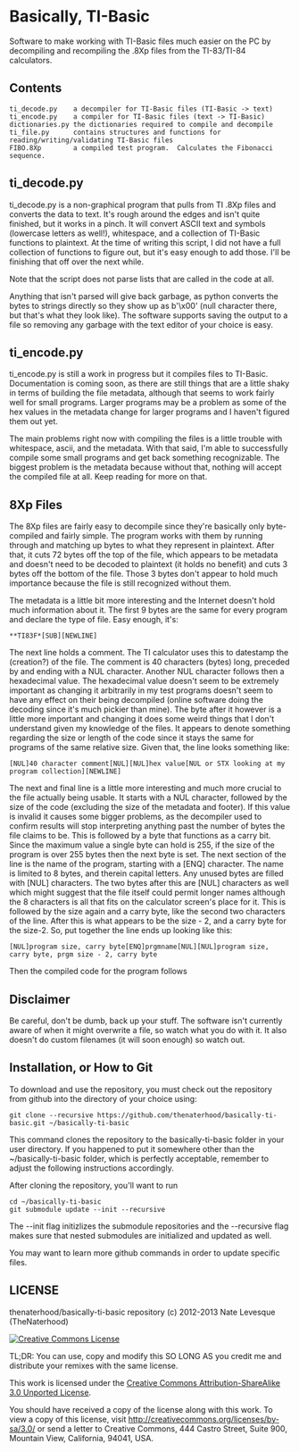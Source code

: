 Basically, TI-Basic
========

Software to make working with TI-Basic files much easier on the PC by decompiling
and recompiling the .8Xp files from the TI-83/TI-84 calculators.

Contents
------------

    ti_decode.py    a decompiler for TI-Basic files (TI-Basic -> text)
    ti_encode.py    a compiler for TI-Basic files (text -> TI-Basic)
    dictionaries.py the dictionaries required to compile and decompile
    ti_file.py      contains structures and functions for reading/writing/validating TI-Basic files
    FIBO.8Xp        a compiled test program.  Calculates the Fibonacci sequence.
    
ti_decode.py
------------
ti_decode.py is a non-graphical program that pulls from TI .8Xp files and converts
the data to text.  It's rough around the edges and isn't quite finished, but 
it works in a pinch.  It will convert ASCII text and symbols (lowercase letters as well!),
whitespace, and a collection of TI-Basic functions to plaintext.  At the time of writing
this script, I did not have a full collection of functions to figure out, but it's easy
enough to add those.  I'll be finishing that off over the next while.

Note that the script does not parse lists that are called in the code at all.

Anything that isn't parsed will give back garbage, as python converts
the bytes to strings directly so they show up as b'\x00' (null character there, but
that's what they look like).  The software supports saving the output to a file so removing
any garbage with the text editor of your choice is easy.

ti_encode.py
------------
ti_encode.py is still a work in progress but it compiles files to TI-Basic.  Documentation is coming soon,
as there are still things that are a little shaky in terms of building the file metadata, although
that seems to work fairly well for small programs.  Larger programs may be a problem as some
of the hex values in the metadata change for larger programs and I haven't figured them out yet.

The main problems right now with compiling the files is a little trouble with whitespace, ascii, and
the metadata.  With that said, I'm able to successfully compile some small programs and get back
something recognizable.  The biggest problem is the metadata because without that, nothing will
accept the compiled file at all.  Keep reading for more on that.

8Xp Files
------------
The 8Xp files are fairly easy to decompile since they're basically only byte-compiled and fairly simple.
The program works with them by running through and matching up bytes to what they represent in plaintext.
After that, it cuts 72 bytes off the top of the file, which appears to be metadata and doesn't need
to be decoded to plaintext (it holds no benefit) and cuts 3 bytes off the bottom of the file.  Those
3 bytes don't appear to hold much importance because the file is still recognized without them.

The metadata is a little bit more interesting and the Internet doesn't hold much information about it.
The first 9 bytes are the same for every program and declare the type of file.  Easy enough, it's:

    **TI83F*[SUB][NEWLINE]
    
The next line holds a comment.  The TI calculator uses this to datestamp the (creation?) of the file.  The comment is
40 characters (bytes) long, preceded by and ending with a NUL character.  Another NUL character follows then a hexadecimal
value.  The hexadecimal value doesn't seem to be extremely important as changing it arbitrarily in my test
programs doesn't seem to have any effect on their being decompiled (online software doing the decoding since
it's much pickier than mine).  The byte after it however is a little more important and changing it does some weird
things that I don't understand given my knowledge of the files.  It appears to denote something regarding
the size or length of the code since it stays the same for programs of the same relative size.  Given that, the line
looks something like:

    [NUL]40 character comment[NUL][NUL]hex value[NUL or STX looking at my program collection][NEWLINE]
    
The next and final line is a little more interesting and much more crucial to the file actually being usable.
It starts with a NUL character, followed by the size of the code (excluding the size of the metadata and footer).
If this value is invalid it causes some bigger problems, as the decompiler used to confirm results will stop
interpreting anything past the number of bytes the file claims to be.  This is followed by a byte that functions
as a carry bit.  Since the maximum value a single byte can hold is 255, if the size of the program is over 255 bytes
then the next byte is set.  The next section of the line is the name of the program, starting
with a [ENQ] character.  The name is limited to 8 bytes, and therein capital letters.  Any unused bytes are filled
with [NUL] characters.  The two bytes after this are [NUL] characters as well which might suggest that the file
itself could permit longer names although the 8 characters is all that fits on the calculator screen's place
for it.  This is followed by the size again and a carry byte, like the second two characters of the line.
After this is what appears to be the size - 2, and a carry byte for the size-2.  So, put together
the line ends up looking like this:

    [NUL]program size, carry byte[ENQ]prgmname[NUL][NUL]program size, carry byte, prgm size - 2, carry byte
    
Then the compiled code for the program follows

Disclaimer
------------
Be careful, don't be dumb, back up your stuff.  The software isn't currently aware of when it might
overwrite a file, so watch what you do with it.  It also doesn't do custom filenames (it will soon enough)
so watch out.

Installation, or How to Git
------------

To download and use the repository, you must check out the repository
from github into the directory of your choice using:

	git clone --recursive https://github.com/thenaterhood/basically-ti-basic.git ~/basically-ti-basic
	
This command clones the repository to the basically-ti-basic folder in your user directory.  If
you happened to put it somewhere other than the ~/basically-ti-basic folder, which is perfectly
acceptable, remember to adjust the following instructions accordingly.

After cloning the repository, you'll want to run
	
	cd ~/basically-ti-basic
	git submodule update --init --recursive
	
The --init flag initizlizes the submodule repositories and the --recursive flag
makes sure that nested submodules are initialized and updated as well.
	
You may want to learn more github commands in order to update specific files.


LICENSE
------------

thenaterhood/basically-ti-basic repository (c) 2012-2013 Nate Levesque (TheNaterhood)

[![Creative Commons License](http://i.creativecommons.org/l/by-sa/3.0/88x31.png)](http://creativecommons.org/licenses/by-sa/3.0/)

TL;DR: You can use, copy and modify this SO LONG AS you credit me and distribute your remixes with the same license.

This work is licensed under the [Creative Commons Attribution-ShareAlike 3.0 Unported License](http://creativecommons.org/licenses/by-sa/3.0/).

You should have received a copy of the license along with this
work. To view a copy of this license, visit http://creativecommons.org/licenses/by-sa/3.0/ or send
a letter to Creative Commons, 444 Castro Street, Suite 900, Mountain View, California, 94041, USA.

